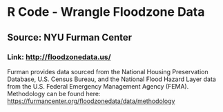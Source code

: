 # R Code - Wrangle Floodzone Data

## Source: NYU Furman Center 
### Link: http://floodzonedata.us/

Furman provides data sourced from the National Housing Preservation Database, U.S. Census Bureau, and the  National Flood Hazard Layer data from the U.S. Federal Emergency Management Agency (FEMA). Methodology can be found here: https://furmancenter.org/floodzonedata/data/methodology

